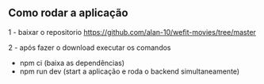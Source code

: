 ## Como rodar a aplicação
1  - baixar o repositorio https://github.com/alan-10/wefit-movies/tree/master

2 - após fazer o download executar os comandos
 - npm ci (baixa as dependências)
 - npm run dev (start a aplicação e roda o backend simultaneamente)
